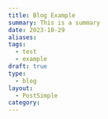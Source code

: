 ```yaml
---
title: Blog Example
summary: This is a summary
date: 2023-10-29
aliases:
tags:
  - test
  - example
draft: true
type:
  - blog
layout:
  - PostSimple
category:
---
```

